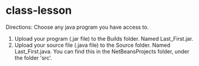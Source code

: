 # class-lesson
Directions:
Choose any java program you have access to.
1. Upload your program (.jar file) to the Builds folder.
Named Last_First.jar.
2. Upload your source file (.java file) to the Source folder.
Named Last_First.java.
You can find this in the NetBeansProjects folder, under the folder 'src'.
